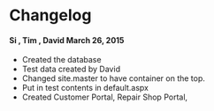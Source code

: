 # Changelog

#### Si , Tim , David March 26, 2015

- Created the database
- Test data created by David
- Changed site.master to have container on the top. 
- Put in test contents in default.aspx
- Created Customer Portal, Repair Shop Portal, 
